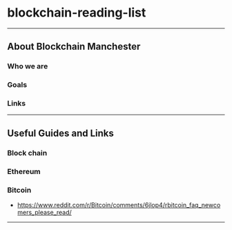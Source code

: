 # blockchain-reading-list

--------

## About Blockchain Manchester

### Who we are

### Goals

### Links

--------

## Useful Guides and Links

### Block chain


### Ethereum


### Bitcoin

* https://www.reddit.com/r/Bitcoin/comments/6jlop4/rbitcoin_faq_newcomers_please_read/

--------
